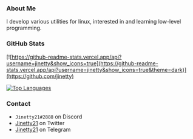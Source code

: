 ### About Me
I develop various utilities for linux, interested in and learning low-level programming.

### GitHub Stats

[![https://github-readme-stats.vercel.app/api?username=jinetty&show_icons=true](https://github-readme-stats.vercel.app/api?username=jinetty&show_icons=true&theme=dark)](https://github.com/jinetty)

[![Top Languages](https://github-readme-stats.vercel.app/api/top-langs/?username=jinetty&layout=compact&langs_count=4&theme=dark)](https://github.com/jinetty)

### Contact
- `Jinetty21#2888` on Discord
- [Jinetty21](https://twitter.com/Jinetty21) on Twitter
- [Jinetty21](https://t.me/jinetty21) on Telegram

